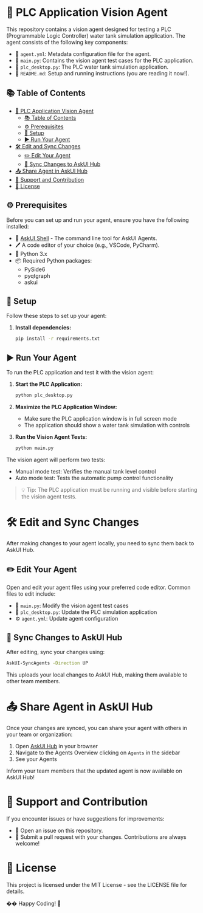 # 🚀 PLC Application Vision Agent

This repository contains a vision agent designed for testing a PLC (Programmable Logic Controller) water tank simulation application. The agent consists of the following key components:

- 📄 `agent.yml`: Metadata configuration file for the agent.
- 🧩 `main.py`: Contains the vision agent test cases for the PLC application.
- 🧩 `plc_desktop.py`: The PLC water tank simulation application.
- 📘 `README.md`: Setup and running instructions (you are reading it now!).

## 📚 Table of Contents

- [🚀 PLC Application Vision Agent](#-plc-application-vision-agent)
  - [📚 Table of Contents](#-table-of-contents)
  - [⚙️ Prerequisites](#️-prerequisites)
  - [🔧 Setup](#-setup)
  - [▶️ Run Your Agent](#️-run-your-agent)
- [🛠️ Edit and Sync Changes](#️-edit-and-sync-changes)
  - [✏️ Edit Your Agent](#️-edit-your-agent)
  - [🔄 Sync Changes to AskUI Hub](#-sync-changes-to-askui-hub)
- [📤 Share Agent in AskUI Hub](#-share-agent-in-askui-hub)
- [🤝 Support and Contribution](#-support-and-contribution)
- [📜 License](#-license)

## ⚙️ Prerequisites

Before you can set up and run your agent, ensure you have the following installed:

- 🔄 [AskUI Shell](https://docs.askui.com) - The command line tool for AskUI Agents.
- 🖊️ A code editor of your choice (e.g., VSCode, PyCharm).
- 🐍 Python 3.x
- 📦 Required Python packages:
  - PySide6
  - pyqtgraph
  - askui

## 🔧 Setup

Follow these steps to set up your agent:

1. **Install dependencies:**

    ```sh
    pip install -r requirements.txt
    ```

## ▶️ Run Your Agent

To run the PLC application and test it with the vision agent:

1. **Start the PLC Application:**

    ```sh
    python plc_desktop.py
    ```

2. **Maximize the PLC Application Window:**
   - Make sure the PLC application window is in full screen mode
   - The application should show a water tank simulation with controls

3. **Run the Vision Agent Tests:**

    ```sh
    python main.py
    ```

The vision agent will perform two tests:
- Manual mode test: Verifies the manual tank level control
- Auto mode test: Tests the automatic pump control functionality

>💡 Tip: The PLC application must be running and visible before starting the vision agent tests.

# 🛠️ Edit and Sync Changes

After making changes to your agent locally, you need to sync them back to AskUI Hub.

## ✏️ Edit Your Agent

Open and edit your agent files using your preferred code editor. Common files to edit include:

- 🐍 `main.py`: Modify the vision agent test cases
- 🐍 `plc_desktop.py`: Update the PLC simulation application
- ⚙️ `agent.yml`: Update agent configuration

## 🔄 Sync Changes to AskUI Hub

After editing, sync your changes using:

```sh
AskUI-SyncAgents -Direction UP
```

This uploads your local changes to AskUI Hub, making them available to other team members.

# 📤 Share Agent in AskUI Hub

Once your changes are synced, you can share your agent with others in your team or organization:

1. Open [AskUI Hub](https://hub.askui.com) in your browser
2. Navigate to the Agents Overview clicking on `Agents` in the sidebar
3. See your Agents

Inform your team members that the updated agent is now available on AskUI Hub!

# 🤝 Support and Contribution

If you encounter issues or have suggestions for improvements:

- 🐛 Open an issue on this repository.
- 🔧 Submit a pull request with your changes.
Contributions are always welcome!

# 📜 License

This project is licensed under the MIT License - see the LICENSE file for details.

�� Happy Coding! 🚀
